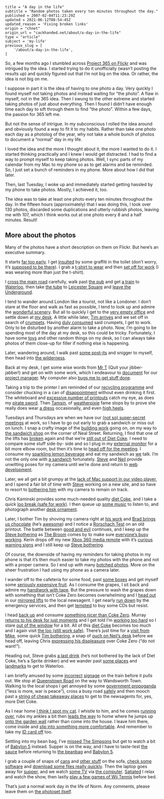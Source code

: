 ```
title = "A day in the life"
subtitle = "Random photos taken every ten minutes throughout the day."
published = 2007-02-04T11:23:29Z
updated = 2021-06-12T08:54:45Z
updated_reason = 'Fixing broken links'
origin = "chnet"
origin_url = "cackhanded.net/about/a-day-in-the-life"
type = "article"
subject = 'my-life'
previous_slug = [
    '/about/a-day-in-the-life',
]
```

So, a few months ago I stumbled across 
[Project 365 on Flickr](https://www.flickr.com/groups/project_365/)
and was intrigued by the idea. I started trying to do it unofficially (wasn’t
posting the results up) and quickly figured out that I’m not big on the idea.
Or rather, the idea is not big on me.

I suppose in part it is the idea of having to one photo a day. Very quickly I
found myself not taking photos and instead waiting for “the photo”. A flaw in
myself, not in the 365 idea. Then I swung to the other extreme and started
taking photos of just about everything. Then I found I didn’t have enough time
each day to sift through them to find "the photo". Within a few days, the
passion for 365 left me.

But not the sense of intrigue. In my subconscious I rolled the idea around and
obviously found a way to fit it to my habits. Rather than take one photo each
day as a photolog of the year, why not take a whole bunch of photos to
document a “normal” day in my life.

I loved the idea and the more I thought about it, the more I wanted to do it.
I started thinking practically and I knew I would get distracted. I had to
find a way to prompt myself to keep taking photos. Well, I sync parts of my
calendar from my Mac to my phone so as to get alarms and be reminded. So, I
just set a bunch of reminders in my phone. More about how I did that later.

Then, last Tuesday, I woke up and immediately started getting hassled by my
phone to take photos. Mostly, I achieved it, too.

The idea was to take at least one photo every ten minutes throughout the day.
In the fifteen hours (approximately) that I was doing this, I took over 130
photos, discarded some duplications and utterly rubbish photos, leaving me
with 107, which I think works out at one photo every 8 and a half minutes.
Result!


## More about the photos

Many of the photos have a short description on them on Flickr. But here’s an executive summary.


It starts
[far too early](https://www.flickr.com/photos/mn_francis/378813936/).
I get [insulted](https://www.flickr.com/photos/mn_francis/378862571/)
by some graffiti in the toilet (don’t worry, it’s 
[supposed to be there](https://www.flickr.com/photos/mn_francis/sets/591614/)).
I grab a [t-shirt to wear](https://www.flickr.com/photos/mn_francis/378862459/)
and then [set off for work](https://www.flickr.com/photos/mn_francis/378862330/)
(I was wearing more than just the t-shirt).

I [cross the main road](https://www.flickr.com/photos/mn_francis/378862210/)
carefully, walk past [the pub](https://www.flickr.com/photos/mn_francis/379045900/)
and get [a train](https://www.flickr.com/photos/mn_francis/379046058/)
to [Waterloo](https://www.flickr.com/photos/mn_francis/379046158/),
then take [the tube](https://www.flickr.com/photos/mn_francis/379046269/)
to [Leicester Square](https://www.flickr.com/photos/mn_francis/379046371/)
and [leave the Underground](https://www.flickr.com/photos/mn_francis/379046527/).

I tend to wander around London like a tourist, not like a Londoner. I don’t
stare at the floor and walk as fast as possible, I tend to look up and admire
the [wonderful scenery](https://www.flickr.com/photos/mn_francis/379046635/).
But all to quickly I get to the [very empty office](https://www.flickr.com/photos/mn_francis/379046750/)
and settle down at [my desk](https://www.flickr.com/photos/mn_francis/379046863/).
A little while later, [Tim arrives](https://www.flickr.com/photos/mn_francis/379046973/)
and we set off in search of [crumpets](https://www.flickr.com/photos/mn_francis/379047077/).
Having [duly consumed](https://www.flickr.com/photos/mn_francis/379047168/)
said crumpets, I get to work. Only to be disturbed by another alarm to take a
photo. Now, I’m going to be spending most of the day at my desk, so this could
be tricky. Fortunately, I have some [toys](https://www.flickr.com/photos/mn_francis/379047256/)
and other random things on my desk, so I can always take photos of them
close-up for filler if nothing else is happening.

Later, wandering around, I walk past [some post-its](https://www.flickr.com/photos/mn_francis/379047355/)
and snigger to myself, then head into [the wilderness](https://www.flickr.com/photos/mn_francis/379047472/).

Back at my desk, I get some wise words from
[Mr T](https://www.flickr.com/photos/mn_francis/379047595/)
(Quit your jibber- jabber!)
and get on with some work, which I endeavour to [document](https://www.flickr.com/photos/mn_francis/379047705/)
for our [project manager](https://www.flickr.com/photos/mn_francis/379047856/).
My computer also [bugs me to get stuff done](https://www.flickr.com/photos/mn_francis/379047968/).

Taking a trip to the printer I am reminded of our [recycling programme](https://www.flickr.com/photos/mn_francis/379048075/)
and consider chucking in a can of [disappointment](https://www.flickr.com/photos/mn_francis/379048176/)
without even drinking it first. The whiteboard and [excessive number of printouts](https://www.flickr.com/photos/mn_francis/379048258/)
catch my eye, as does my [pirate sword](https://www.flickr.com/photos/mn_francis/379048379/).
Then [Tamsin](https://web.archive.org/web/2007033100000/http://www.tamsin.com/),
of [weatherpixie](https://web.archive.org/web/2007033100000/http://www.weatherpixie.com/)
fame stops by to prove she really does wear [a dress](https://www.flickr.com/photos/mn_francis/379048484/)
occasionally, and even [high heels](https://www.flickr.com/photos/mn_francis/379048627/).

Tuesdays and Thursdays are when we have our [(not so) super-secret meetings](http://twitter.com/cackhanded/statuses/2630813)
at work, so I have to go out early to grab a sandwich or miss out on lunch. I
snap a crafty image of the [building work](https://www.flickr.com/photos/mn_francis/379048803/)
going on, on my way to [the sandwich shop](https://www.flickr.com/photos/mn_francis/379048975/)
on the corner of Neal Street. Returning, I find that one of the lifts has 
[broken](https://www.flickr.com/photos/mn_francis/379049073/)
again and that we’re [still out of Diet Coke](https://www.flickr.com/photos/mn_francis/379049178/).
I need to compare some stuff side-by- side and so I plug in my [external monitor](https://www.flickr.com/photos/mn_francis/379049265/)
for a bit more elbow room, but then it’s time to [head off for the meeting](https://www.flickr.com/photos/mn_francis/379049370/).
I consume my [sparkling lemon beverage](https://www.flickr.com/photos/mn_francis/379049459/)
and eat my sandwich as [we](https://www.flickr.com/photos/mn_francis/379049566/)
talk. I’m not the only one with [a sandwich](https://www.flickr.com/photos/mn_francis/379049662/)
fortunately.
[Steve](https://www.flickr.com/photos/mn_francis/379049784/)
and [Neil](https://www.flickr.com/photos/mn_francis/379049873/)
provide unwitting poses for my camera until we’re done and return to 
[web development](https://www.flickr.com/photos/mn_francis/379049980/).

Later, we all get a bit grumpy at the 
[lack of Mac support in our video player](https://www.flickr.com/photos/mn_francis/379050092/),
and I spend a fair bit of time with [Steve](https://www.flickr.com/photos/mn_francis/379050182/)
working on a new site, and so have to resort to [bothering him](https://www.flickr.com/photos/mn_francis/379050253/)
with my camera to remain on track.

Chris Kaminski provides some much-needed quality [diet Coke](https://www.flickr.com/photos/mn_francis/379050342/),
and I take a quick [loo break (safe for work)](https://www.flickr.com/photos/mn_francis/379050440/).
I then queue up [some music](https://www.flickr.com/photos/mn_francis/379050539/)
to listen to, and photograph another [desk ornament](https://www.flickr.com/photos/mn_francis/379050635/).

Later, I bother Tim by shoving my camera right at [his work](https://www.flickr.com/photos/mn_francis/379050721/in/photostream/)
and [Brad brings us chocolate](https://www.flickr.com/photos/mn_francis/379050839/)
(he’s [awesome](https://www.flickr.com/photos/mn_francis/tags/theawesomeposeofbradleywright/))
and I notice a [Rorschach Test](https://www.flickr.com/photos/mn_francis/379050943/)
on an old printout.
The battle between [good and evil](https://www.flickr.com/photos/mn_francis/379051080/)
continues, and I keep up the [Steve bothering](https://www.flickr.com/photos/mn_francis/379051196/)
as [The Broom](https://www.flickr.com/photos/mn_francis/379051328/)
comes by to make sure [everyone’s busy working](https://www.flickr.com/photos/mn_francis/379051417/).
Kerin drops off my new [Xbox 360 media remote](https://www.flickr.com/photos/mn_francis/379051678/)
with it’s [curious warning signs](https://www.flickr.com/photos/mn_francis/379051534/)
and I still keep up [Steve bothering](https://www.flickr.com/photos/mn_francis/379051874/).

Of course, the downside of having my reminders for taking photos in my phone
is that it’s then much easier to take my photos with the phone and not with a
proper camera. So I end up with many [botched photos](https://www.flickr.com/photos/mn_francis/379051996/).
More on the sheer frustration I had using my phone as a camera later.

I wander off to the cafeteria for some food, past [some boxes](https://www.flickr.com/photos/mn_francis/379052116/)
and get myself some [seriously expensive fruit](https://www.flickr.com/photos/mn_francis/379052254/).
As I consume the grapes, I sit back and admire my [handiwork with tape](https://www.flickr.com/photos/mn_francis/379052386/).
But the pressure to wash the grapes down with something that isn’t Coke Zero
becomes overwhelming and I [head out](https://www.flickr.com/photos/mn_francis/379052479/)
in our [mirrored lifts](https://www.flickr.com/photos/mn_francis/379052606/)
to the local newsagent. I get nearly [run down](https://www.flickr.com/photos/mn_francis/379052729/)
by the emergency services, and then get [tempted](https://www.flickr.com/photos/mn_francis/379052934/)
to buy some CDs but resist.

I head [back up](https://www.flickr.com/photos/mn_francis/379053063/)
and consume [something nicer than Coke Zero](https://www.flickr.com/photos/mn_francis/379053204/).
Murray [returns to his desk for just moments](https://www.flickr.com/photos/mn_francis/379053302/)
and I get told I’m [working too hard](https://www.flickr.com/photos/mn_francis/379053477/)
so I stare [out of the window](https://www.flickr.com/photos/mn_francis/379053606/)
for a bit. All of this [diet Coke](https://www.flickr.com/photos/mn_francis/379053753/)
becomes too much and I again visit [the loo (still work safe)](https://www.flickr.com/photos/mn_francis/379053879/).
There’s just time for a [visit from Mike](https://www.flickr.com/photos/mn_francis/379053992/),
some quick [Tim bothering](https://www.flickr.com/photos/mn_francis/379054125/),
a snap of [ouch on Neil’s desk](https://www.flickr.com/photos/mn_francis/379054253/)
before we head off, leaving Chris [expressing his displeasure](https://www.flickr.com/photos/mn_francis/379054371/)
over Coke Zero (“do not want!”).

Heading out, Steve grabs [a last drink](https://www.flickr.com/photos/mn_francis/379054498/)
(he’s not bothered by the lack of Diet Coke, he’s a Sprite drinker) and we
wander past [some places](https://www.flickr.com/photos/mn_francis/379054681/)
and [landmarks](https://www.flickr.com/photos/mn_francis/379054818/)
to get to Waterloo.

I am briefly amused by some [incorrect](https://www.flickr.com/photos/mn_francis/379054974/)
[signage](https://www.flickr.com/photos/mn_francis/379055139/)
on the train before it pulls out. We stop at [Queenstown Road](https://www.flickr.com/photos/mn_francis/379055363/)
on the way to Wandsworth Town. Walking to the local shops I get annoyed
by some [government propoganda](https://www.flickr.com/photos/mn_francis/379055483/)
(“less is more, war is peace”),
cross a busy road [safely](https://www.flickr.com/photos/mn_francis/379055570/)
and then mooch past a [string of cheap takeaway places](https://www.flickr.com/photos/mn_francis/379055704/)
to get to the newsagents for, yes, more Diet Coke.

As I near home [I think I spot my cat](https://www.flickr.com/photos/mn_francis/379055841/).
I whistle to him, and he comes [running over](https://www.flickr.com/photos/mn_francis/379055974/),
rubs my ankles a bit then [leads the way](https://www.flickr.com/photos/mn_francis/379056090/)
to home where he jumps up [onto the garden wall](https://www.flickr.com/photos/mn_francis/379056238/)
rather than come into the house. I leave him there, come inside and 
[slip into something more comfortable](https://www.flickr.com/photos/mn_francis/379056392/).
And remember to take my [ID card off](https://www.flickr.com/photos/mn_francis/379056503/) too.

Settling into my bean bag, I’ve [missed The Simpsons](https://www.flickr.com/photos/mn_francis/379056612/)
but get to watch a bit of [Babylon 5](https://www.flickr.com/photos/mn_francis/379056762/)
instead. Supper is on the way, and I have to taste-test [the sauce](https://www.flickr.com/photos/mn_francis/379057002/)
before returning to [the beanbag](https://www.flickr.com/photos/mn_francis/379057050/)
and [Babylon 5](https://www.flickr.com/photos/mn_francis/379057081/).

I grab a couple of snaps of [cans](https://www.flickr.com/photos/mn_francis/379057112/)
and [other stuff](https://www.flickr.com/photos/mn_francis/379057177/)
on the sofa, [check some software](https://www.flickr.com/photos/mn_francis/379057227/)
and [download some files really quickly](https://www.flickr.com/photos/mn_francis/379057255/).
Then the laptop goes away for [supper](https://www.flickr.com/photos/mn_francis/379057305/),
and we watch [some TV](https://www.flickr.com/photos/mn_francis/379057381/)
via [the computer](https://www.flickr.com/photos/mn_francis/379057439/). 
[Satiated](https://www.flickr.com/photos/mn_francis/379057486/)
I relax and watch the show, then lastly [play a few games of Wii Tennis](https://www.flickr.com/photos/mn_francis/379057567/)
before bed.

That’s just a normal work day in the life of Norm. Any comments, please leave
them on [the photoset itself](https://www.flickr.com/photos/mn_francis/sets/72157594516300471/).

